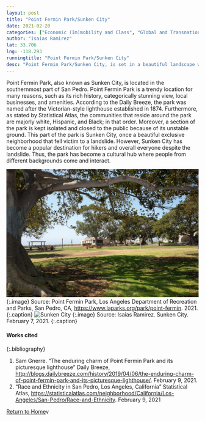 ```yaml
---
layout: post
title: "Point Fermin Park/Sunken City"
date: 2021-02-20
categories: ["Economic (Im)mobility and Class", "Global and Transnational"]
author: "Isaias Ramirez"
lat: 33.706
lng: -118.293
runningtitle: "Point Fermin Park/Sunken City"
desc: "Point Fermin Park/Sunken City, is set in a beautiful landscape with a stunning view of the ocean and surrounded by a diverse community"
---
```

Point Fermin Park, also known as Sunken City, is located in the southernmost part of San Pedro. Point Fermin Park is a trendy location for many reasons, such as its rich history, categorically stunning view, local businesses, and amenities. According to the Daily Breeze, the park was named after the Victorian-style lighthouse established in 1874. Furthermore, as stated by Statistical Atlas, the communities that reside around the park are majorly white, Hispanic, and Black; in that order. Moreover, a section of the park is kept isolated and closed to the public because of its unstable ground. This part of the park is Sunken City, once a beautiful exclusive neighborhood that fell victim to a landslide. However, Sunken City has become a popular destination for hikers and overall everyone despite the landslide. Thus, the park has become a cultural hub where people from different backgrounds come and interact.

![Point Fermin Park](images/PointFerminPark_Pin1_Image1.jpg)
   {:.image} 
Source: Point Fermin Park, Los Angeles Department of Recreation and Parks, San Pedro, CA, https://www.laparks.org/park/point-fermin. 2021.
   {:.caption} 
![Sunken City](images/PointFerminPark_Pin1_Image2.jpg)
   {:.image} 
Source: Isaias Ramirez. Sunken City. February 7, 2021.
   {:.caption}  

#### Works cited

{:.bibliography}
1. Sam Gnerre. “The enduring charm of Point Fermin Park and its picturesque lighthouse” Daily Breeze, http://blogs.dailybreeze.com/history/2019/04/06/the-enduring-charm-of-point-fermin-park-and-its-picturesque-lighthouse/. February 9, 2021.
2. “Race and Ethnicity in San Pedro, Los Angeles, California” Statistical Atlas, https://statisticalatlas.com/neighborhood/California/Los-Angeles/San-Pedro/Race-and-Ethnicity. February 9, 2021

[Return to Home](https://uclachicanxstudies.github.io/BarrioSuburbanisms/)v
